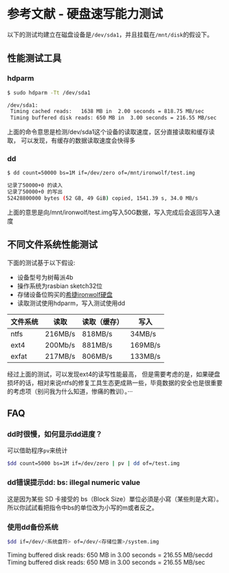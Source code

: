 # 参考文献 - 硬盘速写能力测试

以下的测试均建立在磁盘设备是`/dev/sda1`，并且挂载在`/mnt/disk`的假设下。

## 性能测试工具

### hdparm
```bash
$ sudo hdparm -Tt /dev/sda1

/dev/sda1:
 Timing cached reads:   1638 MB in  2.00 seconds = 818.75 MB/sec
 Timing buffered disk reads: 650 MB in  3.00 seconds = 216.55 MB/sec
```
上面的命令意思是检测/dev/sda1这个设备的读取速度，区分直接读取和缓存读取，
可以发现，有缓存的数据读取速度会快得多

### dd

```bash
$ dd count=50000 bs=1M if=/dev/zero of=/mnt/ironwolf/test.img

记录了50000+0 的读入
记录了50000+0 的写出
52428800000 bytes (52 GB, 49 GiB) copied, 1541.39 s, 34.0 MB/s
```
上面的意思是向/mnt/ironwolf/test.img写入50G数据，写入完成后会返回写入速度

## 不同文件系统性能测试

下面的测试基于以下假设:

- 设备型号为树莓派4b
- 操作系统为rasbian sketch32位
- 存储设备位购买的[希捷ironwolf硬盘](https://item.jd.com/54994027565.html)
- 读取测试使用hdparm，写入测试使用dd

| 文件系统 | 读取    | 读取（缓存） | 写入    |
| -------- | ------- | ------------ | ------- |
| ntfs     | 216MB/s | 818MB/s      | 34MB/s  |
| ext4     | 200Mb/s | 881MB/s      | 169MB/s |
| exfat    | 217MB/s | 806MB/s      | 133MB/s |

经过上面的测试，可以发现ext4的读写性能最高，
但是需要考虑的是，如果硬盘损坏的话，相对来说ntfs的修复工具生态更成熟一些，毕竟数据的安全也是很重要的考虑项（别问我为什么知道，惨痛的教训）。···


## FAQ 

### dd时很慢，如何显示dd进度？
可以借助程序`pv`来统计

```bash
$dd count=5000 bs=1M if=/dev/zero | pv | dd of=/test.img
```

### dd错误提示dd: bs: illegal numeric value
这是因为某些 SD 卡接受的 bs（Block Size）單位必須是小寫（某些則是大寫）。所以你試試看把指令中bs的单位改为小写的m或者反之。

### 使用dd备份系统
```bash
$dd if=/dev/<系统盘符> of=/dev/<存储位置>/system.img
```

 Timing buffered disk reads: 650 MB in  3.00 seconds = 216.55 MB/secdd
 Timing buffered disk reads: 650 MB in  3.00 seconds = 216.55 MB/sec
